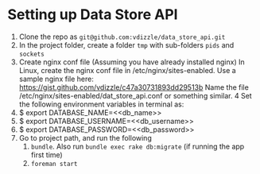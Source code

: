 # Setting up Data Store API

1. Clone the repo as `git@github.com:vdizzle/data_store_api.git`
2. In the project folder, create a folder `tmp` with sub-folders `pids` and `sockets`
3. Create nginx conf file (Assuming you have already installed nginx)
    In Linux, create the nginx conf file in /etc/nginx/sites-enabled.
    Use a sample nginx file here: https://gist.github.com/vdizzle/c47a30731893dd29513b
    Name the file /etc/nginx/sites-enabled/dat_store_api.conf or something similar.
4 Set the following environment variables in terminal as:
  1. $ export DATABASE_NAME=<<db_name>>
  2. $ export DATABASE_USERNAME=<<db_username>>
  3. $ export DATABASE_PASSWORD=<<db_password>>
5. Go to project path, and run the following
    1. `bundle`. Also run `bundle exec rake db:migrate` (if running the app first time)
    2. `foreman start`
